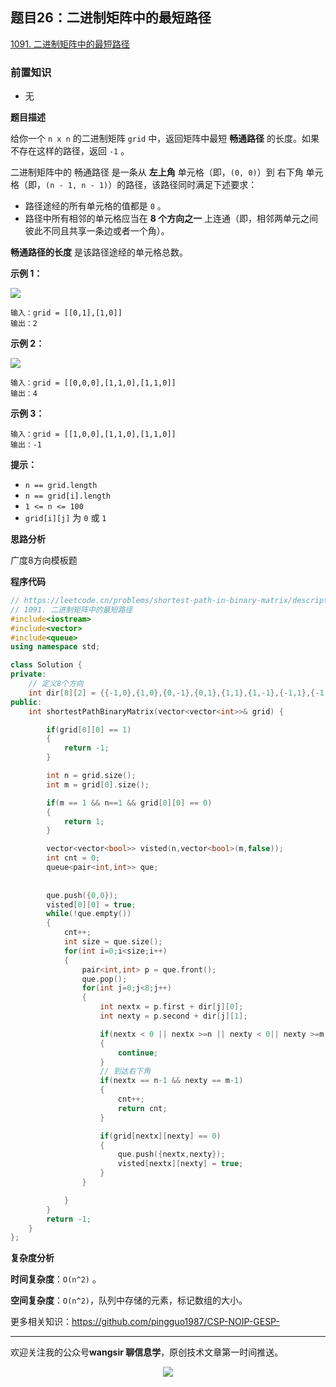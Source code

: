 ﻿## 题目26：二进制矩阵中的最短路径

[1091. 二进制矩阵中的最短路径](https://leetcode.cn/problems/shortest-path-in-binary-matrix/)

### 前置知识

- 无

**题目描述**

给你一个 `n x n` 的二进制矩阵 `grid` 中，返回矩阵中最短 **畅通路径** 的长度。如果不存在这样的路径，返回 `-1` 。

二进制矩阵中的 畅通路径 是一条从 **左上角** 单元格（即，`(0, 0)`）到 右下角 单元格（即，`(n - 1, n - 1)`）的路径，该路径同时满足下述要求：

- 路径途经的所有单元格的值都是 `0` 。
- 路径中所有相邻的单元格应当在 **8 个方向之一** 上连通（即，相邻两单元之间彼此不同且共享一条边或者一个角）。

**畅通路径的长度** 是该路径途经的单元格总数。

 

**示例 1：**

<img src ="https://cdn.jsdelivr.net/gh/pingguo1987/CSP-NOIP-GESP-/image/pic/图论/图论_题目26：1091. 二进制矩阵中的最短路径/1.png" />

```
输入：grid = [[0,1],[1,0]]
输出：2
```

**示例 2：**

<img src ="https://cdn.jsdelivr.net/gh/pingguo1987/CSP-NOIP-GESP-/image/pic/图论/图论_题目26：1091. 二进制矩阵中的最短路径/2.png" />

```
输入：grid = [[0,0,0],[1,1,0],[1,1,0]]
输出：4
```

**示例 3：**

```
输入：grid = [[1,0,0],[1,1,0],[1,1,0]]
输出：-1
```

 

**提示：**

- `n == grid.length`
- `n == grid[i].length`
- `1 <= n <= 100`
- `grid[i][j]` 为 `0` 或 `1`



**思路分析**

广度8方向模板题

**程序代码**

```c++
// https://leetcode.cn/problems/shortest-path-in-binary-matrix/description/
// 1091. 二进制矩阵中的最短路径
#include<iostream>
#include<vector>
#include<queue>
using namespace std;

class Solution {
private:
    // 定义8个方向
    int dir[8][2] = {{-1,0},{1,0},{0,-1},{0,1},{1,1},{1,-1},{-1,1},{-1,-1}};
public:
    int shortestPathBinaryMatrix(vector<vector<int>>& grid) {

        if(grid[0][0] == 1)
        {
            return -1;
        }

        int n = grid.size();
        int m = grid[0].size();

        if(m == 1 && n==1 && grid[0][0] == 0)
        {
            return 1;
        }

        vector<vector<bool>> visted(n,vector<bool>(m,false));
        int cnt = 0;
        queue<pair<int,int>> que;
        
        
        que.push({0,0});
        visted[0][0] = true;
        while(!que.empty())
        {
            cnt++;
            int size = que.size();
            for(int i=0;i<size;i++)
            {
                pair<int,int> p = que.front();
                que.pop();
                for(int j=0;j<8;j++)
                {
                    int nextx = p.first + dir[j][0];
                    int nexty = p.second + dir[j][1];

                    if(nextx < 0 || nextx >=n || nexty < 0|| nexty >=m || grid[nextx][nexty] == 1 || visted[nextx][nexty])
                    {
                        continue;
                    }
                    // 到达右下角
                    if(nextx == n-1 && nexty == m-1)
                    {
                        cnt++;
                        return cnt;
                    }

                    if(grid[nextx][nexty] == 0)
                    {
                        que.push({nextx,nexty});
                        visted[nextx][nexty] = true;
                    }
                }

            }
        }
        return -1;
    }
};
```

**复杂度分析**

**时间复杂度**：`O(n^2)` 。

**空间复杂度**：`O(n^2)`，队列中存储的元素，标记数组的大小。



更多相关知识：https://github.com/pingguo1987/CSP-NOIP-GESP-

---

欢迎关注我的公众号**wangsir 聊信息学**，原创技术文章第一时间推送。

<center>
    <img src="https://cdn.jsdelivr.net/gh/pingguo1987/CSP-NOIP-GESP-/image/pic/公众号-扫码版.png">
</center>
